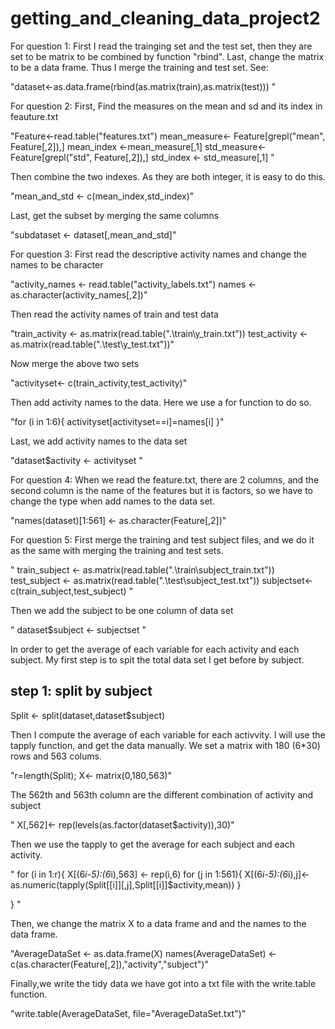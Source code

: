 getting_and_cleaning_data_project2
==================================
For question 1:
  First I read the trainging set and the test set, then they are set to be matrix to be combined by function "rbind".  Last, change the matrix to be a data frame. Thus I merge the training and test set. See:
  
"dataset<-as.data.frame(rbind(as.matrix(train),as.matrix(test))) "

For question 2:
 First, Find the measures on the mean and sd and its index in feauture.txt
 
"Feature<-read.table("features.txt")
mean_measure<- Feature[grepl("mean", Feature[,2]),]
mean_index <-mean_measure[,1]
std_measure<- Feature[grepl("std", Feature[,2]),]
std_index <- std_measure[,1] "

Then combine the two indexes. As they are both integer, it is easy to do this.
 
"mean_and_std <- c(mean_index,std_index)"

Last, get the subset by merging the same columns

"subdataset <- dataset[,mean_and_std]"

For question 3:
  First read the descriptive activity names and change the names to be character

"activity_names  <- read.table("activity_labels.txt")
names <- as.character(activity_names[,2])"

  Then read the activity names of train and test data

"train_activity <- as.matrix(read.table(".\\train\\y_train.txt"))
test_activity <- as.matrix(read.table(".\\test\\y_test.txt"))"
  
 Now merge the above two sets

"activityset<- c(train_activity,test_activity)"
 
Then add activity names to the data. Here we use a for function to do so.

"for (i in 1:6){
 activityset[activityset==i]=names[i]
}"

Last, we add activity names to the data set

"dataset$activity <- activityset "


For question 4: 
When we read the feature.txt, there are 2 columns, and the second column is the name of the features but it is factors, so we have to change the type when add names to the data set.

"names(dataset)[1:561] <- as.character(Feature[,2])"

For question 5:
First merge the training and test subject files, and we do it as the same with merging the training and test sets.

" train_subject <- as.matrix(read.table(".\\train\\subject_train.txt"))
test_subject <- as.matrix(read.table(".\\test\\subject_test.txt"))
subjectset<- c(train_subject,test_subject) "

Then we add the subject to be one column of data set

" dataset$subject <- subjectset "

In order to  get the average of each variable for each activity and each subject. My first step is to spit the total data set I get before by subject.

  ## step 1: split by subject
Split <- split(dataset,dataset$subject)

Then I compute the average of each variable for each activvity. I will use the tapply function, and get the data manually. We set a matrix with 180 (6*30) rows and 563 colums. 
 
"r=length(Split);
 X<- matrix(0,180,563)"

The 562th and 563th column are the different combination of activity and subject

" X[,562]<- rep(levels(as.factor(dataset$activity)),30)"

Then we use the tapply to get the average for each subject and each activity.

"
for (i in 1:r){
X[(6*i-5):(6*i),563] <- rep(i,6)
  for (j in 1:561){
X[(6*i-5):(6*i),j]<-as.numeric(tapply(Split[[i]][,j],Split[[i]]$activity,mean))
}

} "

Then, we change the matrix X to a data frame
and and the names to the data frame.

"AverageDataSet <- as.data.frame(X)
names(AverageDataSet) <- c(as.character(Feature[,2]),"activity","subject")"

Finally,we write the tidy data we have got into a txt file with the write.table function.

"write.table(AverageDataSet, file="AverageDataSet.txt")"